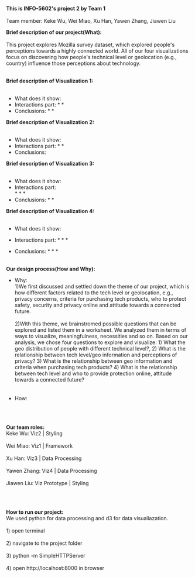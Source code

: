 **This is INFO-5602's project 2 by Team 1**
<br></br>Team member:  Keke Wu, Wei Miao, Xu Han, Yawen Zhang, Jiawen Liu


**Brief description of our project(What):**
<br></br>
This project explores Mozilla survey dataset, which explored people's perceptions towards a highly connected world. All of our four visualizations focus on discovering how people's technical level or geolocation (e.g., country) influence those perceptions about technology.
<br></br>

**Brief description of Visualization 1:**
<br></br>
* What does it show:
* Interactions part:
     *
     *
* Conclusions:
     *
     *

**Brief description of Visualization 2:**
<br></br>
* What does it show:
* Interactions part:
     *
     *
* Conclusions:


**Brief description of Visualization 3:**
<br></br>
* What does it show:
* Interactions part:  
     *
     *
     *
* Conclusions:
     *
     *

**Brief description of Visualization 4:**
<br></br>
* What does it show:
* Interactions part:
     *
     *
     *

* Conclusions:
     *
     *
     *
<br></br>

**Our design process(How and Why):**
* Why:
     <br>1)We first discussed and settled down the theme of our project, which is how different factors related to the tech level or geolocation, e.g., privacy concerns, criteria for purchasing tech products, who to protect safety, security and privacy online and attitude towards a connected future.</br>
     <br>2)With this theme, we brainstromed possible questions that can be explored and listed them in a worksheet. We analyzed them in terms of ways to visualize, meaningfulness, necessities and so on. Based on our analysis, we chose four questions to explore and visualize: 1) What the geo distribution of people with different technical level?, 2) What is the relationship between tech level/geo information and perceptions of privacy? 3) What is the relationship between geo information and criteria when purchasing tech products? 4) What is the relationship between tech level and who to provide protection online, attitude towards a connected future?</br>
     <br></br>
* How:


<br></br>

**Our team roles:**
<br>Keke Wu: Viz2 | Styling</br>
<br>Wei Miao: Viz1 | Framework</br>
<br>Xu Han: Viz3 | Data Processing  </br>
<br>Yawen Zhang: Viz4 | Data Processing  </br>
<br>Jiawen Liu: Viz Prototype | Styling</br>

<br></br>

**How to run our project:**
<br>We used python for data processing and d3 for data visualiazation.</br>
<br>1) open terminal</br>
<br>2) navigate to the project folder</br>
<br>3) python -m SimpleHTTPServer</br>
<br>4) open http://localhost:8000 in browser
